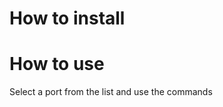 How to install
==============


How to use
==========

Select a port from the list and use the commands
